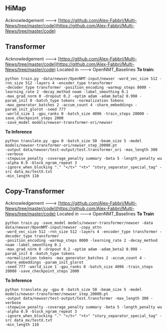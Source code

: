 
## HiMap
Acknowledgement --->    [https://github.com/Alex-Fabbri/Multi-News/tree/master/code](https://github.com/Alex-Fabbri/Multi-News/tree/master/code)  


## Transformer
Acknowledgement ---> [https://github.com/Alex-Fabbri/Multi-News/tree/master/code](https://github.com/Alex-Fabbri/Multi-News/tree/master/code)
Located in ---> OpenNMT_Baselines
**To train:**

    python train.py -data/newser/OpenNMT-input/newser -word_vec_size 512 -rnn_size 512 -layers 4 -encoder_type transformer 
    -decoder_type transformer -position_encoding -warmup_steps 8000 -learning_rate 2 -decay_method noam -label_smoothing 0.1 
    -max_grad_norm 0 -dropout 0.2 -optim adam -adam_beta2 0.998 -param_init 0 -batch_type tokens -normalization tokens 
    -max_generator_batches 2 -accum_count 4 -share_embeddings -param_init_glorot -seed 777
    -world_size 1 -gpu_ranks 0 -batch_size 4096 -train_steps 20000 -save_checkpoint_steps 2000 
    -save_model models/newser-transformer-ori/newser
**To Inference**

    python translate.py -gpu 0 -batch_size 50 -beam_size 5 -model models/newser-transformer-ori/newser_step_20000.pt
    -output data/newser/test-output/test.transformer_ori -max_length 300  -verbose
    -stepwise_penalty -coverage_penalty summary -beta 5 -length_penalty wu -alpha 0.9 -block_ngram_repeat 3
    -ignore_when_blocking "." "</t>" "<t>" "story_separator_special_tag" -src data_mx/testX.txt 
    -min_length 110




## Copy-Transformer
Acknowledgement ---> [https://github.com/Alex-Fabbri/Multi-News/tree/master/code](https://github.com/Alex-Fabbri/Multi-News/tree/master/code)
Located in ---> OpenNMT_Baselines
**To Train**

    python train.py -save_model models/newser-transformer/newser -data data/newser/OpenNMT-input/newser -copy_attn
    -word_vec_size 512 -rnn_size 512 -layers 4 -encoder_type transformer -decoder_type transformer 
    -position_encoding -warmup_steps 8000 -learning_rate 2 -decay_method noam -label_smoothing 0.1
    -max_grad_norm 0 -dropout 0.2 -optim adam -adam_beta2 0.998 -param_init 0 -batch_type tokens
    -normalization tokens -max_generator_batches 2 -accum_count 4 -share_embeddings -param_init_glorot
    -seed 777 -world_size 1 -gpu_ranks 0 -batch_size 4096 -train_steps 20000 -save_checkpoint_steps 2000

**To Inference**

    python translate.py -gpu 0 -batch_size 50 -beam_size 5 -model models/newser-transformer/newser_step_20000.pt
    -output data/newser/test-output/test.transformer -max_length 300 -verbose
    -stepwise_penalty -coverage_penalty summary -beta 5 -length_penalty wu -alpha 0.9 -block_ngram_repeat 3
    -ignore_when_blocking "." "</t>" "<t>" "story_separator_special_tag" -src data_mx/testX.txt
    -min_length 110
